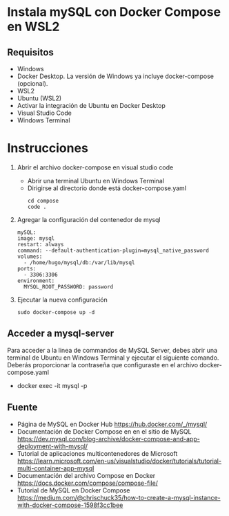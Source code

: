 # Instala mySQL con Docker Compose en WSL2

## Requisitos

- Windows
- Docker Desktop. La versión de Windows ya incluye docker-compose (opcional).
- WSL2
- Ubuntu (WSL2)
- Activar la integración de Ubuntu en Docker Desktop
- Visual Studio Code
- Windows Terminal

# Instrucciones

1. Abrir el archivo docker-compose en visual studio code
    - Abrir una terminal Ubuntu en Windows Terminal
    - Dirigirse al directorio donde está docker-compose.yaml
        ```
        cd compose
        code .
        ```
2. Agregar la configuración del contenedor de mysql
    ```
    mySQL:
    image: mysql
    restart: always
    command: --default-authentication-plugin=mysql_native_password
    volumes:
      - /home/hugo/mysql/db:/var/lib/mysql
    ports:
      - 3306:3306
    environment:
      MYSQL_ROOT_PASSWORD: password
    ```
3. Ejecutar la nueva configuración
    
    ```sudo docker-compose up -d```

## Acceder a mysql-server

Para acceder a la linea de commandos de MySQL Server, debes abrir una terminal de Ubuntu en Windows Terminal y ejecutar el siguiente comando. Deberás proporcionar la contraseña que configuraste en el archivo docker-compose.yaml

- docker exec -it <mysql-container-id> mysql -p

## Fuente

- Página de MySQL en Docker Hub https://hub.docker.com/_/mysql/
- Documentación de Docker Compose en en el sitio de MySQL https://dev.mysql.com/blog-archive/docker-compose-and-app-deployment-with-mysql/
- Tutorial de aplicaciones multicontenedores de Microsoft https://learn.microsoft.com/en-us/visualstudio/docker/tutorials/tutorial-multi-container-app-mysql
- Documentación del archivo Compose en Docker https://docs.docker.com/compose/compose-file/
- Tutorial de MySQL en Docker Compose https://medium.com/@chrischuck35/how-to-create-a-mysql-instance-with-docker-compose-1598f3cc1bee
